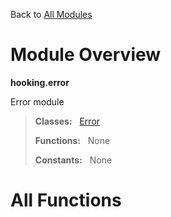 Back to [All Modules](https://github.com/pyrustic/hooking/blob/master/docs/modules/README.md#readme)

# Module Overview

**hooking.error**
 
Error module

> **Classes:** &nbsp; [Error](https://github.com/pyrustic/hooking/blob/master/docs/modules/content/hooking.error/content/classes/Error.md#class-error)
>
> **Functions:** &nbsp; None
>
> **Constants:** &nbsp; None

# All Functions



